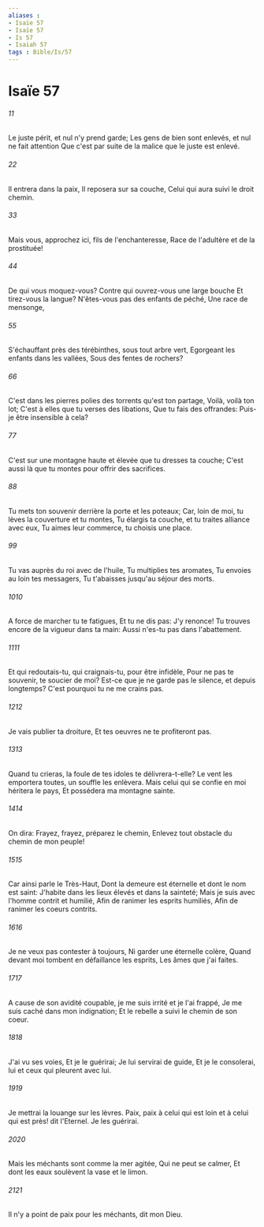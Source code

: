 ```yaml
---
aliases : 
- Isaïe 57
- Isaïe 57
- Is 57
- Isaiah 57
tags : Bible/Is/57
---
```


# Isaïe 57

###### 11
Le juste périt, et nul n'y prend garde; Les gens de bien sont enlevés, et nul ne fait attention Que c'est par suite de la malice que le juste est enlevé.
###### 22
Il entrera dans la paix, Il reposera sur sa couche, Celui qui aura suivi le droit chemin.
###### 33
Mais vous, approchez ici, fils de l'enchanteresse, Race de l'adultère et de la prostituée!
###### 44
De qui vous moquez-vous? Contre qui ouvrez-vous une large bouche Et tirez-vous la langue? N'êtes-vous pas des enfants de péché, Une race de mensonge,
###### 55
S'échauffant près des térébinthes, sous tout arbre vert, Egorgeant les enfants dans les vallées, Sous des fentes de rochers?
###### 66
C'est dans les pierres polies des torrents qu'est ton partage, Voilà, voilà ton lot; C'est à elles que tu verses des libations, Que tu fais des offrandes: Puis-je être insensible à cela?
###### 77
C'est sur une montagne haute et élevée que tu dresses ta couche; C'est aussi là que tu montes pour offrir des sacrifices.
###### 88
Tu mets ton souvenir derrière la porte et les poteaux; Car, loin de moi, tu lèves la couverture et tu montes, Tu élargis ta couche, et tu traites alliance avec eux, Tu aimes leur commerce, tu choisis une place.
###### 99
Tu vas auprès du roi avec de l'huile, Tu multiplies tes aromates, Tu envoies au loin tes messagers, Tu t'abaisses jusqu'au séjour des morts.
###### 1010
A force de marcher tu te fatigues, Et tu ne dis pas: J'y renonce! Tu trouves encore de la vigueur dans ta main: Aussi n'es-tu pas dans l'abattement.
###### 1111
Et qui redoutais-tu, qui craignais-tu, pour être infidèle, Pour ne pas te souvenir, te soucier de moi? Est-ce que je ne garde pas le silence, et depuis longtemps? C'est pourquoi tu ne me crains pas.
###### 1212
Je vais publier ta droiture, Et tes oeuvres ne te profiteront pas.
###### 1313
Quand tu crieras, la foule de tes idoles te délivrera-t-elle? Le vent les emportera toutes, un souffle les enlèvera. Mais celui qui se confie en moi héritera le pays, Et possédera ma montagne sainte.
###### 1414
On dira: Frayez, frayez, préparez le chemin, Enlevez tout obstacle du chemin de mon peuple!
###### 1515
Car ainsi parle le Très-Haut, Dont la demeure est éternelle et dont le nom est saint: J'habite dans les lieux élevés et dans la sainteté; Mais je suis avec l'homme contrit et humilié, Afin de ranimer les esprits humiliés, Afin de ranimer les coeurs contrits.
###### 1616
Je ne veux pas contester à toujours, Ni garder une éternelle colère, Quand devant moi tombent en défaillance les esprits, Les âmes que j'ai faites.
###### 1717
A cause de son avidité coupable, je me suis irrité et je l'ai frappé, Je me suis caché dans mon indignation; Et le rebelle a suivi le chemin de son coeur.
###### 1818
J'ai vu ses voies, Et je le guérirai; Je lui servirai de guide, Et je le consolerai, lui et ceux qui pleurent avec lui.
###### 1919
Je mettrai la louange sur les lèvres. Paix, paix à celui qui est loin et à celui qui est près! dit l'Eternel. Je les guérirai.
###### 2020
Mais les méchants sont comme la mer agitée, Qui ne peut se calmer, Et dont les eaux soulèvent la vase et le limon.
###### 2121
Il n'y a point de paix pour les méchants, dit mon Dieu.
